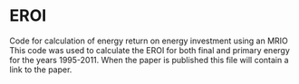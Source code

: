# EROI
Code for calculation of energy return on energy investment using an MRIO
This code was used to calculate the EROI for both final and primary energy for the years 1995-2011. When the paper is published this file will contain a link to the paper.
